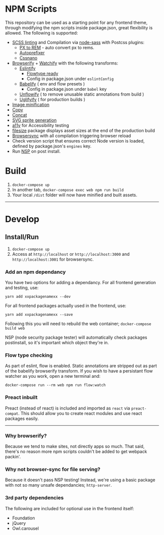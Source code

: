 # NPM Scripts

This repository can be used as a starting point for any frontend theme, through modifying the
npm scripts inside package.json, great flexibility is allowed. The following is supported:

- [SCSS linting](https://www.npmjs.com/package/sass-lint) and Compilation via [node-sass](https://www.npmjs.com/package/node-sass) with Postcss plugins:
    - [PX to REM](https://www.npmjs.com/package/postcss-pxtorem) - auto convert px to rems.
    - [Autoprefixer](https://www.npmjs.com/package/autoprefixer)
    - [Cssnano](https://www.npmjs.com/package/cssnano)
- [Browserify](http://browserify.org/) + [Watchify](https://www.npmjs.com/package/watchify) with the following transforms:
    - [Eslintify](https://www.npmjs.com/package/eslintify)
		- [Flowtype ready](https://www.npmjs.com/package/eslint-plugin-flowtype)
		- Config in package.json under `eslintConfig`
    - [Babelify](https://www.npmjs.com/package/babelify) ( env and flow presets )
		- Config in package.json under `babel` key
    - [Unflowify](https://www.npmjs.com/package/unflowify) ( to remove unusable static annotations from build )
    - [Uglifyify](https://www.npmjs.com/package/uglifyify) ( for production builds )
- [Image minification](https://www.npmjs.com/package/imagemin-cli)
- [Copy](https://www.npmjs.com/package/copyfiles)
- [Concat](http://npmjs.com/package/concat)
- [SVG sprite generation](http://npmjs.com/package/svg-sprite)
- [a11y](https://www.npmjs.com/package/a11y) for Accessibility testing
- [filesize](https://www.npmjs.com/package/a11y) package displays asset sizes at the end of the production build
- [Browsersync](https://www.npmjs.com/package/browser-sync) with all compilation triggering browser reload
- Check version script that ensures correct Node version is loaded, defined by package.json's `engines` key.
- Run [NSP](https://github.com/nodesecurity/nsp) on post install.

# Build

1. `docker-compose up`
2. In another tab, `docker-compose exec web npm run build`
2. Your local `/dist` folder will now have minified and built assets.

---   

# Develop

## Install/Run

1. `docker-compose up`
2. Access at `http://localhost` or `http://localhost:3000` and `http://localhost:3001` for browsersync.

### Add an npm dependancy

You have two options for adding a dependancy. For all frontend generation and testing, use:

`yarn add xxpackagenamexx --dev`

For all frontend packages actually used in the frontend, use:

`yarn add xxpackagenamexx --save`

Following this you will need to rebuild the web container; `docker-compose build web`

NSP (node security package tester) will automatically check packages postinstall, so it's important which object they're in.

### Flow type checking

As part of eslint, flow is enabled. Static annotations are stripped out as part of the babelify browserify transform.
If you wish to have a persistant flow watcher as you work, open a new terminal and:

`docker-compose run --rm web npm run flow:watch`

### Preact inbuilt

Preact (instead of react) is included and imported as `react` via `preact-compat`. This should
allow you to create react modules and use react packages easily.

---

### Why browserify?

Because we tend to make sites, not directly apps so much. That said, there's no reason more npm scripts couldn't be
added to get webpack packin'.

### Why not browser-sync for file serving?

Because it doesn't pass NSP testing! Instead, we're using a basic package with not so many unsafe dependancies;
`http-server`.

### 3rd party dependencies

The following are included for optional use in the frontend itself:

- Foundation
- jQuery
- Owl.carousel
